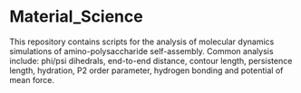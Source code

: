 # Material_Science
This repository contains scripts for the analysis of molecular dynamics simulations of amino-polysaccharide self-assembly.
Common analysis include: phi/psi dihedrals, end-to-end distance, contour length, persistence length, hydration, P2 order parameter, hydrogen bonding and potential of mean force.
